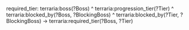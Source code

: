 required_tier:
terraria:boss(?Boss) ^ terraria:progression_tier(?Tier) ^ terraria:blocked_by(?Boss, ?BlockingBoss) ^ terraria:blocked_by(?Tier, ?BlockingBoss) -> terraria:required_tier(?Boss, ?Tier)

